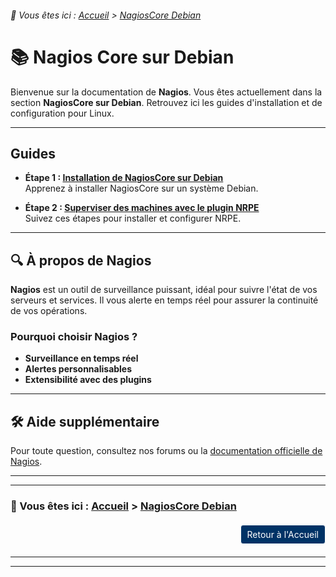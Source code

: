 <link rel="stylesheet" type="text/css" href="/assets/css/purple-theme.css">

###### 📂 Vous êtes ici : [Accueil](../../index.md) > [NagiosCore Debian](../nagioscore-debian/index.md)

# 📚 Nagios Core sur Debian

Bienvenue sur la documentation de **Nagios**. Vous êtes actuellement dans la section **NagiosCore sur Debian**. Retrouvez ici les guides d'installation et de configuration pour Linux.

---

## Guides 

* **Étape 1 : [Installation de NagiosCore sur Debian](installation-nagioscore.md)**  
   Apprenez à installer NagiosCore sur un système Debian.

* **Étape 2 : [Superviser des machines avec le plugin NRPE](supervision-nrpe)**  
   Suivez ces étapes pour installer et configurer NRPE.

---

## 🔍 À propos de Nagios

**Nagios** est un outil de surveillance puissant, idéal pour suivre l'état de vos serveurs et services. Il vous alerte en temps réel pour assurer la continuité de vos opérations.

### Pourquoi choisir Nagios ?
- **Surveillance en temps réel**
- **Alertes personnalisables**
- **Extensibilité avec des plugins**

---

## 🛠️ Aide supplémentaire

Pour toute question, consultez nos forums ou la [documentation officielle de Nagios](https://www.nagios.org/documentation/).

---
---

### 📂 Vous êtes ici : [Accueil](../../index.md) > [NagiosCore Debian](../nagioscore-debian/index.md)

<div style="margin: 20px 0; display: flex; justify-content: flex-end; align-items: center;">
    <a href="../../index.md" style="padding: 6px 10px; background-color: #003366; color: white; text-decoration: none; border: 1px solid white; border-radius: 4px;">
        Retour à l'Accueil
    </a>
</div>

---
---